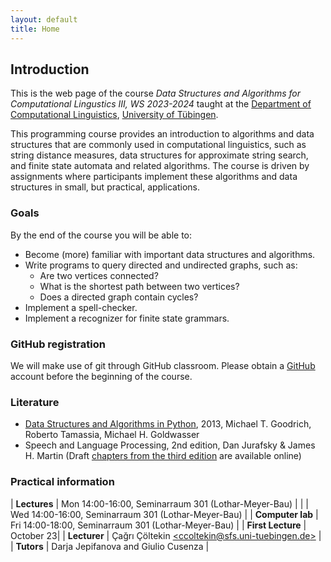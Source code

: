 ```yaml
---
layout: default
title: Home
---
```


## Introduction

This is the web page of the course
*Data Structures and Algorithms for Computational Lingustics III, WS 2023-2024*
taught at the
[Department of Computational Linguistics](https://uni-tuebingen.de/en/134536),
[University of Tübingen](https://uni-tuebingen.de/).


This programming course provides an introduction to algorithms and data
structures that are commonly used in computational linguistics, such as
string distance measures, data structures for approximate string search,
and finite state automata and related algorithms. The course is driven by
assignments where participants implement these algorithms and data
structures in small, but practical, applications.

### Goals

By the end of the course you will be able to:

  * Become (more) familiar with important data structures and
    algorithms.
  * Write programs to query directed and undirected graphs, such as:
    - Are two vertices connected?
    - What is the shortest path between two vertices?
    - Does a directed graph contain cycles?
  * Implement a spell-checker.
  * Implement a recognizer for finite state grammars.

### GitHub registration

We will make use of git through GitHub classroom.
Please obtain a [GitHub](https://github.com/) account
before the beginning of the course.

### Literature

* [Data Structures and Algorithms in Python](https://www.wiley.com/en-us/Data+Structures+and+Algorithms+in+Python-p-9781118290279), 2013, Michael T. Goodrich, Roberto Tamassia, Michael H. Goldwasser
* Speech and Language Processing, 2nd edition, Dan Jurafsky & James
  H. Martin
  (Draft [chapters from the third edition](http://web.stanford.edu/~jurafsky/slp3/)
  are available online)

### Practical information

| **Lectures**      | Mon 14:00-16:00, Seminarraum 301 (Lothar-Meyer-Bau) |
|                   | Wed 14:00-16:00, Seminarraum 301 (Lothar-Meyer-Bau) |
| **Computer lab**  | Fri 14:00-18:00, Seminarraum 301 (Lothar-Meyer-Bau) |
| **First Lecture** | October 23|
| **Lecturer**      | Çağrı Çöltekin [\<ccoltekin@sfs.uni-tuebingen.de\>](mailto:ccoltekin@sfs.uni-tuebingen.de) |
| **Tutors**        | Darja Jepifanova and Giulio Cusenza |



